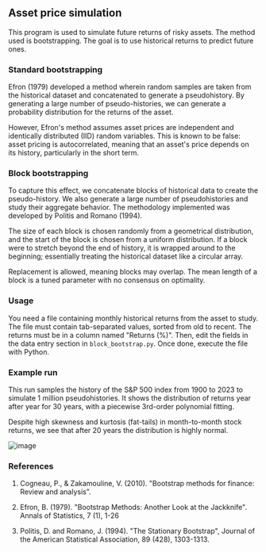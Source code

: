 ## Asset price simulation

This program is used to simulate future returns of risky assets. The method
used is bootstrapping. The goal is to use historical returns to predict future
ones.

### Standard bootstrapping
Efron (1979) developed a method wherein random samples are taken from the
historical dataset and concatenated to generate a pseudohistory. By generating
a large number of pseudo-histories, we can generate a probability distribution
for the returns of the asset.

However, Efron's method assumes asset prices are independent and identically
distributed (IID) random variables. This is known to be false: asset pricing
is autocorrelated, meaning that an asset's price depends on its history,
particularly in the short term.

### Block bootstrapping
To capture this effect, we concatenate blocks of historical data to create the
pseudo-history. We also generate a large number of pseudohistories and study
their aggregate behavior. The methodology implemented was developed by Politis
and Romano (1994).

The size of each block is chosen randomly from a geometrical distribution, and
the start of the block is chosen from a uniform distribution. If a block were
to stretch beyond the end of history, it is wrapped around to the beginning;
essentially treating the historical dataset like a circular array.

Replacement is allowed, meaning blocks may overlap. The mean length of a block
is a tuned parameter with no consensus on optimality.

### Usage
You need a file containing monthly historical returns from the asset to study.
The file must contain tab-separated values, sorted from old to recent. The
returns must be in a column named "Returns (%)". Then, edit the fields in the
data entry section in `block_bootstrap.py`. Once done, execute the file with
Python.

### Example run
This run samples the history of the S&P 500 index from 1900 to 2023 to simulate
1 million pseudohistories. It shows the distribution of returns year after year
for 30 years, with a piecewise 3rd-order polynomial fitting.

Despite high skewness and kurtosis (fat-tails) in month-to-month stock returns,
we see that after 20 years the distribution is highly normal.

![image](https://github.com/EduardGomezEscandell/block-bootstrapping/assets/47142856/61e98ca2-2563-4b51-b5ba-76ca006cf9ad)

### References
1. Cogneau, P., & Zakamouline, V. (2010). "Bootstrap methods for finance:
   Review and analysis".

2. Efron, B. (1979). "Bootstrap Methods: Another Look at the Jackknife". Annals
   of Statistics, 7 (1), 1-26

3. Politis, D. and Romano, J. (1994). "The Stationary Bootstrap", Journal of
   the American Statistical Association, 89 (428), 1303-1313.
